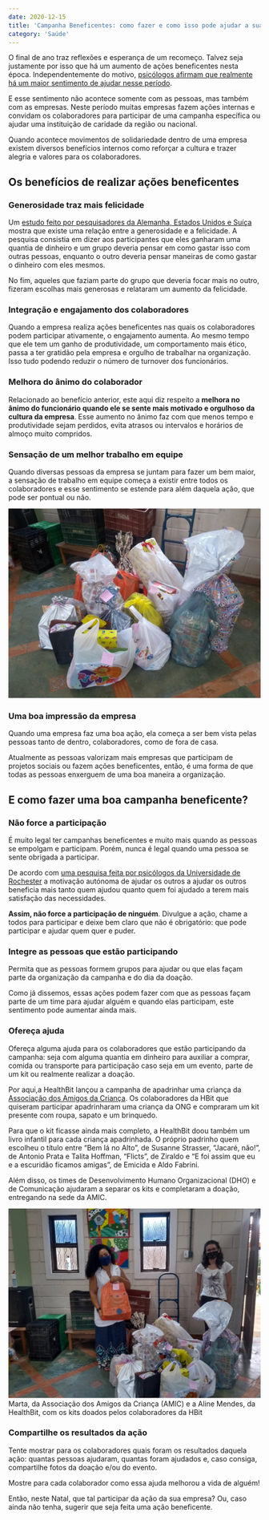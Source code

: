 ```yaml
---
date: 2020-12-15
title: 'Campanha Beneficentes: como fazer e como isso pode ajudar a sua empresa?' 
category: 'Saúde'
---
```


O final de ano traz reflexões e esperança de um recomeço. Talvez seja justamente por isso que há um aumento de ações beneficentes nesta época. Independentemente do motivo, [psicólogos afirmam que realmente há um maior sentimento de ajudar nesse período](https://emais.estadao.com.br/noticias/comportamento,fim-de-ano-desperta-solidariedade-e-incentiva-trabalhos-voluntarios,70003113096).

E esse sentimento não acontece somente com as pessoas, mas também com as empresas. Neste período muitas empresas fazem ações internas e convidam os colaboradores para participar de uma campanha específica ou ajudar uma instituição de caridade da região ou nacional.

Quando acontece movimentos de solidariedade dentro de uma empresa existem diversos benefícios internos como reforçar a cultura e trazer alegria e valores para os colaboradores.

## Os benefícios de realizar ações beneficentes

### Generosidade traz mais felicidade

Um [estudo feito por pesquisadores da Alemanha, Estados Unidos e Suíça](https://www.nature.com/articles/ncomms15964) mostra que existe uma relação entre a generosidade e a felicidade. A pesquisa consistia em dizer aos participantes que eles ganharam uma quantia de dinheiro e um grupo deveria pensar em como gastar isso com outras pessoas, enquanto o outro deveria pensar maneiras de como gastar o dinheiro com eles mesmos.

No fim, aqueles que faziam parte do grupo que deveria focar mais no outro, fizeram escolhas mais generosas e relataram um aumento da felicidade.

### Integração e engajamento dos colaboradores

Quando a empresa realiza ações beneficentes nas quais os colaboradores podem participar ativamente, o engajamento aumenta. Ao mesmo tempo que ele tem um ganho de produtividade, um comportamento mais ético, passa a ter gratidão pela empresa e orgulho de trabalhar na organização. Isso tudo podendo reduzir o número de turnover dos funcionários.

### Melhora do ânimo do colaborador

Relacionado ao benefício anterior, este aqui diz respeito a **melhora no ânimo do funcionário quando ele se sente mais motivado e orgulhoso da cultura da empresa**. Esse aumento no ânimo faz com que menos tempo e produtividade sejam perdidos, evita atrasos ou intervalos e horários de almoço muito compridos.

### Sensação de um melhor trabalho em equipe

Quando diversas pessoas da empresa se juntam para fazer um bem maior, a sensação de trabalho em equipe começa a existir entre todos os colaboradores e esse sentimento se estende para além daquela ação, que pode ser pontual ou não.

![Doações](acoes_beneficientes_1.png)

### Uma boa impressão da empresa

Quando uma empresa faz uma boa ação, ela começa a ser bem vista pelas pessoas tanto de dentro, colaboradores, como de fora de casa.

Atualmente as pessoas valorizam mais empresas que participam de projetos sociais ou fazem ações beneficentes, então, é uma forma de que todas as pessoas enxerguem de uma boa maneira a organização.

## E como fazer uma boa campanha beneficente?

### Não force a participação

É muito legal ter campanhas beneficentes e muito mais quando as pessoas se empolgam e participam. Porém, nunca é legal quando uma pessoa se sente obrigada a participar.

De acordo com [uma pesquisa feita por psicólogos da Universidade de Rochester](https://pubmed.ncbi.nlm.nih.gov/20085397/#affiliation-1) a motivação autónoma de ajudar os outros a ajudar os outros beneficia mais tanto quem ajudou quanto quem foi ajudado a terem mais satisfação das necessidades.

**Assim, não force a participação de ninguém**. Divulgue a ação, chame a todos para participar e deixe bem claro que não é obrigatório: que pode participar e ajudar quem quer e puder.

### Integre as pessoas que estão participando

Permita que as pessoas formem grupos para ajudar ou que elas façam parte da organização da campanha e do dia da doação.

Como já dissemos, essas ações podem fazer com que as pessoas façam parte de um time para ajudar alguém e quando elas participam, este sentimento pode aumentar ainda mais.

### Ofereça ajuda

Ofereça alguma ajuda para os colaboradores que estão participando da campanha: seja com alguma quantia em dinheiro para auxiliar a comprar, comida ou transporte para participação caso seja em um evento, parte de um kit ou realmente realizar a doação.

Por aqui,a HealthBit lançou a campanha de apadrinhar uma criança da [Associação dos Amigos da Criança](https://amic.org.br/). Os colaboradores da HBit que quiseram participar apadrinharam uma criança da ONG e compraram um kit presente com roupa, sapato e um brinquedo.

Para que o kit ficasse ainda mais completo, a HealthBit doou também um livro infantil para cada criança apadrinhada. O próprio padrinho quem escolheu o título entre “Bem lá no Alto”, de Susanne Strasser, “Jacaré, não!”, de Antonio Prata e Talita Hoffman, “Flicts”, de Ziraldo e “E foi assim que eu e a escuridão ficamos amigas”, de Emicida e Aldo Fabrini.

Além disso, os times de Desenvolvimento Humano Organizacional (DHO) e de Comunicação ajudaram a separar os kits e completaram a doação, entregando na sede da AMIC.

![AMIC e Healthbit](acoes_beneficientes_2.png)
Marta, da Associação dos Amigos da Criança (AMIC) e a Aline Mendes, da HealthBit, com os kits doados pelos colaboradores da HBit

### Compartilhe os resultados da ação

Tente mostrar para os colaboradores quais foram os resultados daquela ação: quantas pessoas ajudaram, quantas foram ajudados e, caso consiga, compartilhe fotos da doação e/ou do evento.

Mostre para cada colaborador como essa ajuda melhorou a vida de alguém!

Então, neste Natal, que tal participar da ação da sua empresa? Ou, caso ainda não tenha, sugerir que seja feita uma ação beneficente.